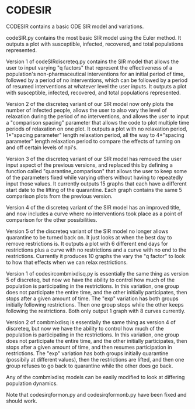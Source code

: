 # CODESIR
CODESIR contains a basic ODE SIR model and variations.

codeSIR.py contains the most basic SIR model using the Euler method. It outputs a plot with susceptible, infected, recovered, and total populations represented.

Version 1 of codeSIRdiscreteq.py contains the SIR model that allows the user to input varying "q factors" that represent the effectiveness of a population's non-pharmaceutical interventions for an initial period of time, followed by a period of no interventions, which can be followed by a period of resumed interventions at whatever level the user inputs. It outputs a plot with susceptible, infected, recovered, and total populations represented.

Version 2 of the discreteq variant of our SIR model now only plots the number of infected people, allows the user to also vary the level of relaxation during the period of no interventions, and allows the user to input a "comparison spacing" parameter that allows the code to plot multiple time periods of relaxation on one plot. It outputs a plot with no relaxation period, 1*"spacing parameter" length relaxation period, all the way to 4*"spacing parameter" length relaxation period to compare the effects of turning on and off certain levels of npi's.

Version 3 of the discreteq variant of our SIR model has removed the user input aspect of the previous versions, and replaced this by defining a function called "quarantine_comparison" that allows the user to keep some of the parameters fixed while varying others without having to repeatedly input those values. It currently outputs 15 graphs that each have a different start date to the lifting of the quarantine. Each graph contains the same 5 comparison plots from the previous version.

Version 4 of the discreteq variant of the SIR model has an improved title, and now includes a curve where no interventions took place as a point of comparison for the other possibilities.

Version 5 of the discreteq variant of the SIR model no longer allows quarantine to be turned back on. It just looks at when the best day to remove restrictions is. It outputs a plot with 6 different end days for restrictions plus a curve with no restrictions and a curve with no end to the restrictions. Currently it produces 10 graphs the vary the "q factor" to look to how that effects when we can relax restrictions.

Version 1 of codesircombmixdisq.py is essentially the same thing as version 5 of discreteq, but now we have the ability to control how much of the population is participating in the restrictions. In this variation, one group does not participate the entire time, and the other initially participates, then stops after a given amount of time. The "exp" variation has both groups initially following restrictions. Then one group stops while the other keeps following the restrictions. Both only output 1 graph with 8 curves currently.

Version 2 of combmixdisq is essentially the same thing as version 4 of discreteq, but now we have the ability to control how much of the population is participating in the restrictions. In this variation, one group does not participate the entire time, and the other initially participates, then stops after a given amount of time, and then resumes participation in restrictions. The "exp" variation has both groups initially quarantine (possibily at different values), then the restrictions are lifted, and then one group refuses to go back to quarantine while the other does go back.

Any of the combmixdisq models can be easily modified to look at differing population dynamics.

Note that codesirqformon.py and codesirqformonb.py have been fixed and should work.
